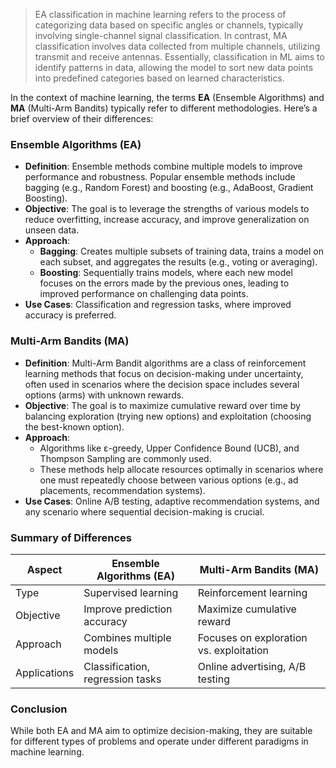 > EA classification in machine learning refers to the process of categorizing data based on specific angles or channels, typically involving single-channel signal classification. In contrast, MA classification involves data collected from multiple channels, utilizing transmit and receive antennas. Essentially, classification in ML aims to identify patterns in data, allowing the model to sort new data points into predefined categories based on learned characteristics.


In the context of machine learning, the terms **EA** (Ensemble Algorithms) and **MA** (Multi-Arm Bandits) typically refer to different methodologies. Here’s a brief overview of their differences:

### Ensemble Algorithms (EA)
- **Definition**: Ensemble methods combine multiple models to improve performance and robustness. Popular ensemble methods include bagging (e.g., Random Forest) and boosting (e.g., AdaBoost, Gradient Boosting).
- **Objective**: The goal is to leverage the strengths of various models to reduce overfitting, increase accuracy, and improve generalization on unseen data.
- **Approach**:
  - **Bagging**: Creates multiple subsets of training data, trains a model on each subset, and aggregates the results (e.g., voting or averaging).
  - **Boosting**: Sequentially trains models, where each new model focuses on the errors made by the previous ones, leading to improved performance on challenging data points.
- **Use Cases**: Classification and regression tasks, where improved accuracy is preferred. 

### Multi-Arm Bandits (MA)
- **Definition**: Multi-Arm Bandit algorithms are a class of reinforcement learning methods that focus on decision-making under uncertainty, often used in scenarios where the decision space includes several options (arms) with unknown rewards.
- **Objective**: The goal is to maximize cumulative reward over time by balancing exploration (trying new options) and exploitation (choosing the best-known option).
- **Approach**: 
  - Algorithms like ε-greedy, Upper Confidence Bound (UCB), and Thompson Sampling are commonly used.
  - These methods help allocate resources optimally in scenarios where one must repeatedly choose between various options (e.g., ad placements, recommendation systems).
- **Use Cases**: Online A/B testing, adaptive recommendation systems, and any scenario where sequential decision-making is crucial.

### Summary of Differences
| Aspect            | Ensemble Algorithms (EA)               | Multi-Arm Bandits (MA)               |
|-------------------|---------------------------------------|--------------------------------------|
| Type               | Supervised learning                    | Reinforcement learning               |
| Objective          | Improve prediction accuracy            | Maximize cumulative reward            |
| Approach           | Combines multiple models               | Focuses on exploration vs. exploitation |
| Applications       | Classification, regression tasks       | Online advertising, A/B testing       |

### Conclusion
While both EA and MA aim to optimize decision-making, they are suitable for different types of problems and operate under different paradigms in machine learning.
